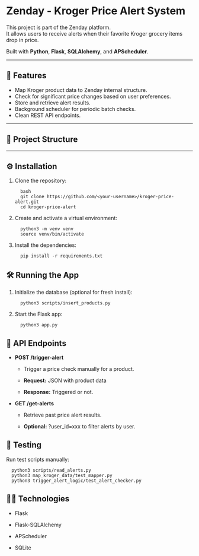 # Zenday - Kroger Price Alert System

This project is part of the Zenday platform.  
It allows users to receive alerts when their favorite Kroger grocery items drop in price.

Built with **Python**, **Flask**, **SQLAlchemy**, and **APScheduler**.

---

## 🚀 Features

- Map Kroger product data to Zenday internal structure.
- Check for significant price changes based on user preferences.
- Store and retrieve alert results.
- Background scheduler for periodic batch checks.
- Clean REST API endpoints.

---

## 📂 Project Structure

<!-- STRUCTURE_START -->

<!-- STRUCTURE_END -->

---

## ⚙️ Installation

1. Clone the repository:

         bash
         git clone https://github.com/<your-username>/kroger-price-alert.git
         cd kroger-price-alert

2. Create and activate a virtual environment:

         python3 -m venv venv
         source venv/bin/activate

3. Install the dependencies:

         pip install -r requirements.txt

## 🛠️ Running the App

1. Initialize the database (optional for fresh install):

         python3 scripts/insert_products.py

2. Start the Flask app:

         python3 app.py

## 📡 API Endpoints

- **POST /trigger-alert**

  - Trigger a price check manually for a product.

  - **Request:** JSON with product data

  - **Response:** Triggered or not.

- **GET /get-alerts**

  - Retrieve past price alert results.

  - **Optional:** ?user_id=xxx to filter alerts by user.

## 🧪 Testing

Run test scripts manually:

      python3 scripts/read_alerts.py
      python3 map_kroger_data/test_mapper.py
      python3 trigger_alert_logic/test_alert_checker.py

## 👨‍💻 Technologies

 - Flask

 - Flask-SQLAlchemy

 - APScheduler

 - SQLite
